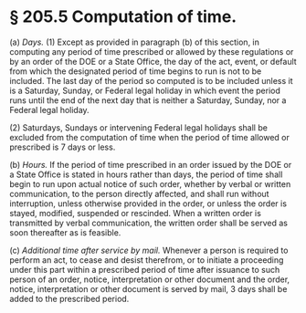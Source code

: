 # § 205.5   Computation of time.

(a) *Days.* (1) Except as provided in paragraph (b) of this section, in computing any period of time prescribed or allowed by these regulations or by an order of the DOE or a State Office, the day of the act, event, or default from which the designated period of time begins to run is not to be included. The last day of the period so computed is to be included unless it is a Saturday, Sunday, or Federal legal holiday in which event the period runs until the end of the next day that is neither a Saturday, Sunday, nor a Federal legal holiday. 


(2) Saturdays, Sundays or intervening Federal legal holidays shall be excluded from the computation of time when the period of time allowed or prescribed is 7 days or less. 


(b) *Hours.* If the period of time prescribed in an order issued by the DOE or a State Office is stated in hours rather than days, the period of time shall begin to run upon actual notice of such order, whether by verbal or written communication, to the person directly affected, and shall run without interruption, unless otherwise provided in the order, or unless the order is stayed, modified, suspended or rescinded. When a written order is transmitted by verbal communication, the written order shall be served as soon thereafter as is feasible. 


(c) *Additional time after service by mail.* Whenever a person is required to perform an act, to cease and desist therefrom, or to initiate a proceeding under this part within a prescribed period of time after issuance to such person of an order, notice, interpretation or other document and the order, notice, interpretation or other document is served by mail, 3 days shall be added to the prescribed period. 




